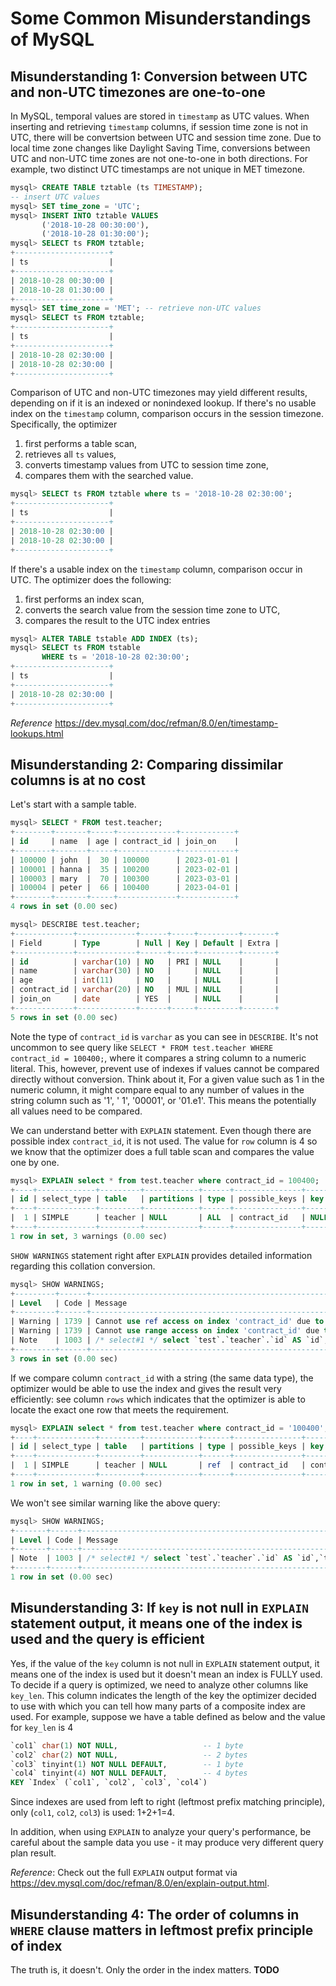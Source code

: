 # Some Common Misunderstandings of MySQL


## Misunderstanding 1: Conversion between UTC and non-UTC timezones are one-to-one
In MySQL, temporal values are stored in `timestamp` as UTC values. When inserting and retrieving `timestamp` columns, if session time zone is not in UTC, there will be convertsion between UTC and session time zone.
Due to local time zone changes like Daylight Saving Time, conversions between UTC and non-UTC time zones are not one-to-one in both directions.
For example, two distinct UTC timestamps are not unique in MET timezone.
```sql
mysql> CREATE TABLE tztable (ts TIMESTAMP);
-- insert UTC values
mysql> SET time_zone = 'UTC'; 
mysql> INSERT INTO tztable VALUES
       ('2018-10-28 00:30:00'),
       ('2018-10-28 01:30:00');
mysql> SELECT ts FROM tztable;
+---------------------+
| ts                  |
+---------------------+
| 2018-10-28 00:30:00 |
| 2018-10-28 01:30:00 |
+---------------------+
mysql> SET time_zone = 'MET'; -- retrieve non-UTC values
mysql> SELECT ts FROM tztable;
+---------------------+
| ts                  |
+---------------------+
| 2018-10-28 02:30:00 |
| 2018-10-28 02:30:00 |
+---------------------+

```

Comparison of UTC and non-UTC timezones may yield different results, depending on if it is an indexed or nonindexed lookup.
If there's no usable index on the `timestamp` column, comparison occurs in the session timezone. Specifically, the optimizer 
1. first performs a table scan, 
2. retrieves all `ts` values, 
3. converts timestamp values from UTC to session time zone,
4. compares them with the searched value.  
```sql
mysql> SELECT ts FROM tztable where ts = '2018-10-28 02:30:00';
+---------------------+
| ts                  |
+---------------------+
| 2018-10-28 02:30:00 |
| 2018-10-28 02:30:00 |
+---------------------+
```

If there's a usable index on the `timestamp` column, comparison occur in UTC. The optimizer does the following:
1. first performs an index scan,
2. converts the search value from the session time zone to UTC,
3. compares the result to the UTC index entries
```sql
mysql> ALTER TABLE tstable ADD INDEX (ts);
mysql> SELECT ts FROM tstable
       WHERE ts = '2018-10-28 02:30:00';
+---------------------+
| ts                  |
+---------------------+
| 2018-10-28 02:30:00 |
+---------------------+
```

_Reference_
https://dev.mysql.com/doc/refman/8.0/en/timestamp-lookups.html

## Misunderstanding 2: Comparing dissimilar columns is at no cost
Let's start with a sample table.
```sql
mysql> SELECT * FROM test.teacher;
+--------+-------+-----+-------------+------------+
| id     | name  | age | contract_id | join_on    |
+--------+-------+-----+-------------+------------+
| 100000 | john  |  30 | 100000      | 2023-01-01 |
| 100001 | hanna |  35 | 100200      | 2023-02-01 |
| 100003 | mary  |  70 | 100300      | 2023-03-01 |
| 100004 | peter |  66 | 100400      | 2023-04-01 |
+--------+-------+-----+-------------+------------+
4 rows in set (0.00 sec)

mysql> DESCRIBE test.teacher;
+-------------+-------------+------+-----+---------+-------+
| Field       | Type        | Null | Key | Default | Extra |
+-------------+-------------+------+-----+---------+-------+
| id          | varchar(10) | NO   | PRI | NULL    |       |
| name        | varchar(30) | NO   |     | NULL    |       |
| age         | int(11)     | NO   |     | NULL    |       |
| contract_id | varchar(20) | NO   | MUL | NULL    |       |
| join_on     | date        | YES  |     | NULL    |       |
+-------------+-------------+------+-----+---------+-------+
5 rows in set (0.00 sec)
```
Note the type of `contract_id` is `varchar` as you can see in `DESCRIBE`.
It's not uncommon to see query like `SELECT * FROM test.teacher WHERE contract_id = 100400;`, where it compares a string column to a numeric literal. This, however, prevent use of indexes if values cannot be compared directly without conversion. Think about it, For a given value such as 1 in the numeric column, it might compare equal to any number of values in the string column such as '1', ' 1', '00001', or '01.e1'. This means the potentially all values need to be compared.

We can understand better with `EXPLAIN` statement. Even though there are possible index `contract_id`, it is not used. The value for `row` column is 4 so we know that the optimizer does a full table scan and compares the value one by one.
```sql
mysql> EXPLAIN select * from test.teacher where contract_id = 100400;
+----+-------------+---------+------------+------+---------------+------+---------+------+------+----------+-------------+
| id | select_type | table   | partitions | type | possible_keys | key  | key_len | ref  | rows | filtered | Extra       |
+----+-------------+---------+------------+------+---------------+------+---------+------+------+----------+-------------+
|  1 | SIMPLE      | teacher | NULL       | ALL  | contract_id   | NULL | NULL    | NULL |    4 |   100.00 | Using where |
+----+-------------+---------+------------+------+---------------+------+---------+------+------+----------+-------------+
1 row in set, 3 warnings (0.00 sec)
```
`SHOW WARNINGS` statement right after `EXPLAIN` provides detailed information regarding this collation conversion.
```sql
mysql> SHOW WARNINGS;
+---------+------+-------------------------------------------------------------------------------------------------------------------------------------------------------------------------------------------------------------------------------------------------------------------------------------+
| Level   | Code | Message                                                                                                                                                                                                                                                                             |
+---------+------+-------------------------------------------------------------------------------------------------------------------------------------------------------------------------------------------------------------------------------------------------------------------------------------+
| Warning | 1739 | Cannot use ref access on index 'contract_id' due to type or collation conversion on field 'contract_id'                                                                                                                                                                             |
| Warning | 1739 | Cannot use range access on index 'contract_id' due to type or collation conversion on field 'contract_id'                                                                                                                                                                           |
| Note    | 1003 | /* select#1 */ select `test`.`teacher`.`id` AS `id`,`test`.`teacher`.`name` AS `name`,`test`.`teacher`.`age` AS `age`,`test`.`teacher`.`contract_id` AS `contract_id`,`test`.`teacher`.`join_on` AS `join_on` from `test`.`teacher` where (`test`.`teacher`.`contract_id` = 100400) |
+---------+------+-------------------------------------------------------------------------------------------------------------------------------------------------------------------------------------------------------------------------------------------------------------------------------------+
3 rows in set (0.00 sec)
```

If we compare column `contract_id` with a string (the same data type), the optimizer would be able to use the index and gives the result very efficiently: see column `rows` which indicates that the optimizer is able to locate the exact one row that meets the requirement. 
```sql
mysql> EXPLAIN select * from test.teacher where contract_id = '100400';
+----+-------------+---------+------------+------+---------------+-------------+---------+-------+------+----------+-------+
| id | select_type | table   | partitions | type | possible_keys | key         | key_len | ref   | rows | filtered | Extra |
+----+-------------+---------+------------+------+---------------+-------------+---------+-------+------+----------+-------+
|  1 | SIMPLE      | teacher | NULL       | ref  | contract_id   | contract_id | 22      | const |    1 |   100.00 | NULL  |
+----+-------------+---------+------------+------+---------------+-------------+---------+-------+------+----------+-------+
1 row in set, 1 warning (0.00 sec)
```
We won't see similar warning like the above query:
```sql
mysql> SHOW WARNINGS;
+-------+------+---------------------------------------------------------------------------------------------------------------------------------------------------------------------------------------------------------------------------------------------------------------------------------------+
| Level | Code | Message                                                                                                                                                                                                                                                                               |
+-------+------+---------------------------------------------------------------------------------------------------------------------------------------------------------------------------------------------------------------------------------------------------------------------------------------+
| Note  | 1003 | /* select#1 */ select `test`.`teacher`.`id` AS `id`,`test`.`teacher`.`name` AS `name`,`test`.`teacher`.`age` AS `age`,`test`.`teacher`.`contract_id` AS `contract_id`,`test`.`teacher`.`join_on` AS `join_on` from `test`.`teacher` where (`test`.`teacher`.`contract_id` = '100400') |
+-------+------+---------------------------------------------------------------------------------------------------------------------------------------------------------------------------------------------------------------------------------------------------------------------------------------+
1 row in set (0.00 sec)
```


## Misunderstanding 3: If `key` is not null in `EXPLAIN` statement output, it means one of the index is used and the query is efficient
Yes, if the value of the `key` column is not null in `EXPLAIN` statement output, it means one of the index is used but it doesn't mean an index is FULLY used.
To decide if a query is optimized, we need to analyze other columns like `key_len`. This column indicates the length of the key the optimizer decided to use with which you can tell how many parts of a composite index are used.
For example, suppose we have a table defined as below and the value for `key_len` is 4

```sql
`col1` char(1) NOT NULL,                   -- 1 byte
`col2` char(2) NOT NULL,                   -- 2 bytes
`col3` tinyint(1) NOT NULL DEFAULT,        -- 1 byte
`col4` tinyint(4) NOT NULL DEFAULT,        -- 4 bytes
KEY `Index` (`col1`, `col2`, `col3`, `col4`)
```
Since indexes are used from left to right (leftmost prefix matching principle), only (`col1`, `col2`, `col3`) is used: 1+2+1=4.

In addition, when using `EXPLAIN` to analyze your query's performance, be careful about the sample data you use - it may produce very different query plan result.

_Reference_: Check out the full `EXPLAIN` output format via https://dev.mysql.com/doc/refman/8.0/en/explain-output.html.

## Misunderstanding 4: The order of columns in `WHERE` clause matters in leftmost prefix principle of index
The truth is, it doesn't. Only the order in the index matters.
**TODO**


